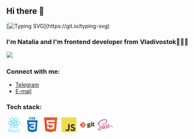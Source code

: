 ## Hi there 👋
[![Typing SVG](https://readme-typing-svg.herokuapp.com?size=24&width=600&lines=Welcome+To+Maslenat's+Github+Profile..)](https://git.io/typing-svg)




### I'm Natalia and I'm frontend developer from Vladivostok👩🏽‍💻

<div border-radius="25px"> <img src="https://media2.giphy.com/media/2IudUHdI075HL02Pkk/giphy.webp?cid=6c09b952d95d6824fd44a8f1d26956f1fe7f3f921a9cee1c&ep=v1_internal_gifs_gifId&rid=giphy.webp&ct=g" width="300"/></div>


### Connect with me:
- <a href="https://t.me/Maslenat" target="blank">Telegram</a>
- <a href="nata.m.79@mail.ru" target="blank">E-mail</a>




### Tech stack:
<div>
  <img src="https://github.com/devicons/devicon/blob/master/icons/react/react-original-wordmark.svg" title="React" alt="React" width="40" height="40"/>&nbsp;
  <img src="https://github.com/devicons/devicon/blob/master/icons/css3/css3-plain-wordmark.svg"  title="CSS3" alt="CSS" width="40" height="40"/>&nbsp;
  <img src="https://github.com/devicons/devicon/blob/master/icons/html5/html5-original.svg" title="HTML5" alt="HTML" width="40" height="40"/>&nbsp;
  <img src="https://github.com/devicons/devicon/blob/master/icons/javascript/javascript-original.svg" title="JavaScript" alt="JavaScript" width="40" height="40"/>&nbsp;
  <img src="https://github.com/devicons/devicon/blob/master/icons/git/git-original-wordmark.svg" title="Git" **alt="Git" width="40" height="40"/>&nbsp;
  <img src="https://github.com/devicons/devicon/blob/master/icons/sass/sass-original.svg"  title="SASS" alt="SASS" width="40" height="40"/>
</div>
